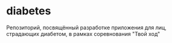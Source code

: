 # diabetes
Репозиторий, посвящённый разработке приложения для лиц, страдающих диабетом, в рамках соревнования "Твой ход" 
